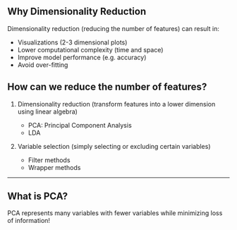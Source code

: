 ## Why Dimensionality Reduction

Dimensionality reduction (reducing the number of features) can result in:

- Visualizations (2-3 dimensional plots)
- Lower computational complexity (time and space)
- Improve model performance (e.g. accuracy)
- Avoid over-fitting

## How can we reduce the number of features?

1. Dimensionality reduction (transform features into a lower dimension using linear algebra)
    - PCA: Principal Component Analysis
    - LDA

2. Variable selection (simply selecting or excluding certain variables)

    - Filter methods
    - Wrapper methods
-----------

## What is PCA?
PCA represents many variables with fewer variables while minimizing loss of information!

